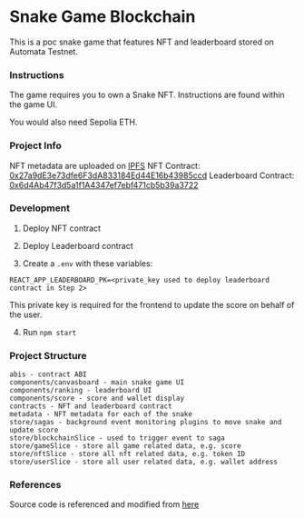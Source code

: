 # Snake Game Blockchain

This is a poc snake game that features NFT and leaderboard stored on Automata Testnet.

### Instructions

The game requires you to own a Snake NFT. Instructions are found within the game UI.

You would also need Sepolia ETH.

### Project Info

NFT metadata are uploaded on [IPFS](https://lavender-eligible-mosquito-391.mypinata.cloud/ipfs/QmdE4FfLUhXsZd6yUh7HyEDFNQbkzjpY5MgAC7PYTFfvm3/)
NFT Contract: [0x27a9dE3e73dfe6F3dA833184Ed44E16b43985ccd](https://explorer.ata.network/address/0x27a9dE3e73dfe6F3dA833184Ed44E16b43985ccd)
Leaderboard Contract: [0x6d4Ab47f3d5a1f1A4347ef7ebf471cb5b39a3722](https://explorer.ata.network/address/0x6d4Ab47f3d5a1f1A4347ef7ebf471cb5b39a3722)

### Development

1. Deploy NFT contract
2. Deploy Leaderboard contract

3. Create a `.env` with these variables:

```
REACT_APP_LEADERBOARD_PK=<private_key used to deploy leaderboard contract in Step 2>
```

This private key is required for the frontend to update the score on behalf of the user.

4. Run `npm start`

### Project Structure

```
abis - contract ABI
components/canvasboard - main snake game UI
components/ranking - leaderboard UI
components/score - score and wallet display
contracts - NFT and leaderboard contract
metadata - NFT metadata for each of the snake
store/sagas - background event monitoring plugins to move snake and update score
store/blockchainSlice - used to trigger event to saga
store/gameSlice - store all game related data, e.g. score
store/nftSlice - store all nft related data, e.g. token ID
store/userSlice - store all user related data, e.g. wallet address
```

### References

Source code is referenced and modified from [here](https://www.freecodecamp.org/news/build-a-snake-game-with-react-redux-and-redux-sagas/)
